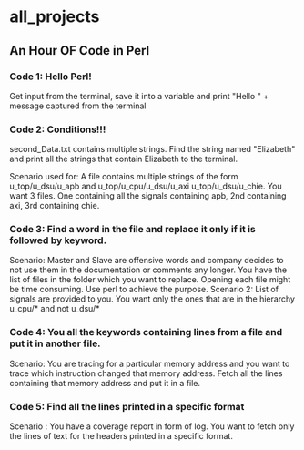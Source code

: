 # all_projects

## An Hour OF Code in Perl

### **Code 1: Hello Perl!**

Get input from the terminal, save it into a variable and print "Hello " + message captured from the terminal

### **Code 2: Conditions!!!**

second_Data.txt contains multiple strings. Find the string named "Elizabeth" and print all the strings that contain Elizabeth to the terminal.

Scenario used for: A file contains multiple strings of the form u_top/u_dsu/u_apb and u_top/u_cpu/u_dsu/u_axi u_top/u_dsu/u_chie. 
You want 3 files. One containing all the signals containing apb, 2nd containing axi, 3rd containing chie.  

### **Code 3: Find a word in the file and replace it only if it is followed by keyword.**

Scenario: Master and Slave are offensive words and company decides to not use them in the documentation or comments any longer. 
You have the list of files in the folder which you want to replace. Opening each file might be time consuming. Use perl to achieve the purpose. 
Scenario 2: List of signals are provided to you. You want only the ones that are in the hierarchy u_cpu/* and not u_dsu/*

### **Code 4: You all the keywords containing lines from a file and put it in another file.** 

Scenario: You are tracing for a particular memory address and you want to trace which instruction changed that memory address. Fetch all the lines containing that
memory address and put it in a file. 

### **Code 5: Find all the lines printed in a specific format**
Scenario : You have a coverage report in form of log. You want to fetch only the lines of text for the headers printed in a specific format. 
